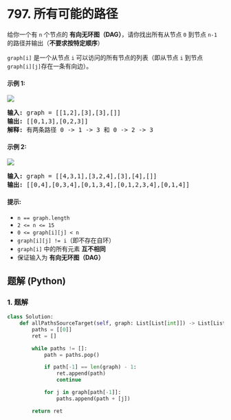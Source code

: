 # 797. 所有可能的路径
给你一个有 `n` 个节点的 **有向无环图（DAG）**，请你找出所有从节点 `0` 到节点 `n-1` 的路径并输出（**不要求按特定顺序**）

`graph[i]` 是一个从节点 `i` 可以访问的所有节点的列表（即从节点 `i` 到节点 `graph[i][j]`存在一条有向边）。

#### 示例 1:
![](https://assets.leetcode.com/uploads/2020/09/28/all_1.jpg)
<pre>
<strong>输入:</strong> graph = [[1,2],[3],[3],[]]
<strong>输出:</strong> [[0,1,3],[0,2,3]]
<strong>解释:</strong> 有两条路径 0 -> 1 -> 3 和 0 -> 2 -> 3
</pre>

#### 示例 2:
![](https://assets.leetcode.com/uploads/2020/09/28/all_2.jpg)
<pre>
<strong>输入:</strong> graph = [[4,3,1],[3,2,4],[3],[4],[]]
<strong>输出:</strong> [[0,4],[0,3,4],[0,1,3,4],[0,1,2,3,4],[0,1,4]]
</pre>

#### 提示:
* `n == graph.length`
* `2 <= n <= 15`
* `0 <= graph[i][j] < n`
* `graph[i][j] != i`（即不存在自环）
* `graph[i]` 中的所有元素 **互不相同**
* 保证输入为 **有向无环图（DAG）**

## 题解 (Python)

### 1. 题解
```Python
class Solution:
    def allPathsSourceTarget(self, graph: List[List[int]]) -> List[List[int]]:
        paths = [[0]]
        ret = []

        while paths != []:
            path = paths.pop()

            if path[-1] == len(graph) - 1:
                ret.append(path)
                continue

            for j in graph[path[-1]]:
                paths.append(path + [j])

        return ret
```

